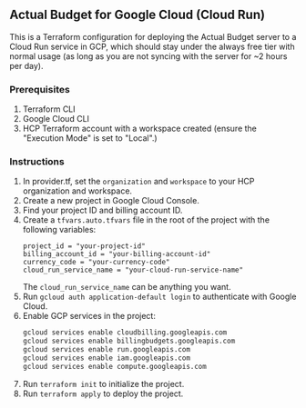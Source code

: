 ## Actual Budget for Google Cloud (Cloud Run)

This is a Terraform configuration for deploying the Actual Budget server to a Cloud Run service in GCP, which should stay under the always free tier with normal usage (as long as you are not syncing with the server for ~2 hours per day).

### Prerequisites

1. Terraform CLI
1. Google Cloud CLI
2. HCP Terraform account with a workspace created (ensure the "Execution Mode" is set to "Local".)

### Instructions

1. In provider.tf, set the `organization` and `workspace` to your HCP organization and workspace.
1. Create a new project in Google Cloud Console.
1. Find your project ID and billing account ID.
1. Create a `tfvars.auto.tfvars` file in the root of the project with the following variables:
    ```hcl
    project_id = "your-project-id"
    billing_account_id = "your-billing-account-id"
    currency_code = "your-currency-code"
    cloud_run_service_name = "your-cloud-run-service-name"
    ```
    The `cloud_run_service_name` can be anything you want.
1. Run `gcloud auth application-default login` to authenticate with Google Cloud.
1. Enable GCP services in the project:
    ```bash
    gcloud services enable cloudbilling.googleapis.com
    gcloud services enable billingbudgets.googleapis.com
    gcloud services enable run.googleapis.com
    gcloud services enable iam.googleapis.com
    gcloud services enable compute.googleapis.com
    ```
1. Run `terraform init` to initialize the project.
1. Run `terraform apply` to deploy the project.
